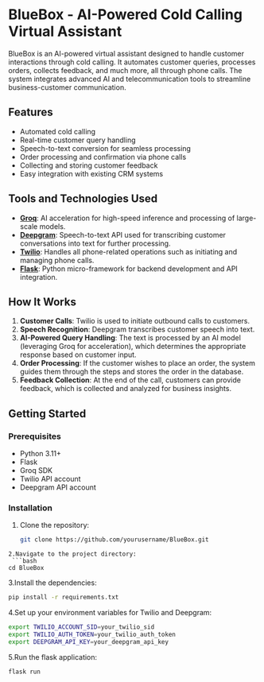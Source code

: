 # BlueBox - AI-Powered Cold Calling Virtual Assistant

BlueBox is an AI-powered virtual assistant designed to handle customer interactions through cold calling. It automates customer queries, processes orders, collects feedback, and much more, all through phone calls. The system integrates advanced AI and telecommunication tools to streamline business-customer communication.

## Features

- Automated cold calling
- Real-time customer query handling
- Speech-to-text conversion for seamless processing
- Order processing and confirmation via phone calls
- Collecting and storing customer feedback
- Easy integration with existing CRM systems

## Tools and Technologies Used

- **[Groq](https://groq.com/)**: AI acceleration for high-speed inference and processing of large-scale models.
- **[Deepgram](https://deepgram.com/)**: Speech-to-text API used for transcribing customer conversations into text for further processing.
- **[Twilio](https://twilio.com/)**: Handles all phone-related operations such as initiating and managing phone calls.
- **[Flask](https://flask.palletsprojects.com/)**: Python micro-framework for backend development and API integration.
  
## How It Works

1. **Customer Calls**: Twilio is used to initiate outbound calls to customers.
2. **Speech Recognition**: Deepgram transcribes customer speech into text.
3. **AI-Powered Query Handling**: The text is processed by an AI model (leveraging Groq for acceleration), which determines the appropriate response based on customer input.
4. **Order Processing**: If the customer wishes to place an order, the system guides them through the steps and stores the order in the database.
5. **Feedback Collection**: At the end of the call, customers can provide feedback, which is collected and analyzed for business insights.

## Getting Started

### Prerequisites

- Python 3.11+
- Flask
- Groq SDK
- Twilio API account
- Deepgram API account

### Installation

1. Clone the repository:

   ```bash
   git clone https://github.com/yourusername/BlueBox.git
```
2.Navigate to the project directory:
 ```bash
cd BlueBox
```


3.Install the dependencies:
 ```bash
pip install -r requirements.txt
```


4.Set up your environment variables for Twilio and Deepgram:
 ```bash
export TWILIO_ACCOUNT_SID=your_twilio_sid
export TWILIO_AUTH_TOKEN=your_twilio_auth_token
export DEEPGRAM_API_KEY=your_deepgram_api_key
```


5.Run the flask application:
 ```bash
flask run
```

